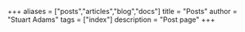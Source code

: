 +++
aliases = ["posts","articles","blog","docs"]
title = "Posts"
author = "Stuart Adams"
tags = ["index"]
description = "Post page"
+++